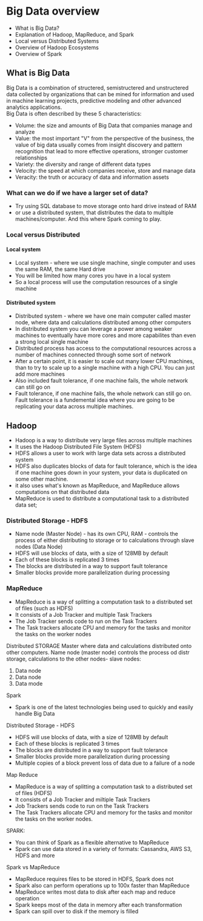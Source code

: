 
# Big Data overview
* What is Big Data?
* Explanation of Hadoop, MapReduce, and Spark
* Local versus Distributed Systems
* Overview of Hadoop Ecosystems
* Overview of Spark

## What is Big Data
Big Data is a combination of structered, semistructered and unstructered data collected by organizations that can be mined for information and used in machine learning projects, predictive modeling and other advanced analytics applications.   
Big Data is often described by these 5 characteristics:
* Volume: the size and amounts of Big Data that companies manage and analyze
* Value: the most important "V" from the perspective of the business, the value of big data usually comes from insight discovery and pattern recognition that lead to more effective operations, stronger customer relationships
* Variety: the diversity and range of different data types
* Velocity: the speed at which companies receive, store and manage data
* Veracity: the truth or accuracy of data and information assets

### What can we do if we have a larger set of data?
* Try using SQL database to move storage onto hard drive instead of RAM
* or use a distributed system, that distributes the data to multiple machines/computer. And this where Spark coming to play.

### Local versus Distributed
#### Local system
* Local system - where we use single machine, single computer and uses the same RAM, the same Hard drive 
* You will be limited how many cores you have in a local system 
* So a local process will use the computation resources of a single machine
#### Distributed system 
* Distributed system - where we have one main computer called master node, where data and calculations distributed among other computers 
* In distributed system you can leverage a power among weaker machines to eventually have more cores and more capabilites than even a strong local single machine
* Distributed process has access to the computational resources across a number of machines connected through some sort of network
* After a certain point, it is easier to scale out many lower CPU machines, than to try to scale up to a single machine with a high CPU. You can just add more machines
* Also included fault tolerance, if one machine fails, the whole network can still go on
* Fault tolerance, if one machine fails, the whole network can still go on. Fault tolerance is a fundemental idea where you are going to be replicating your data across multiple machines.

## Hadoop
* Hadoop is a way to distribute very large files across multiple machines
* It uses the Hadoop Distributed File System (HDFS)
* HDFS allows a user to work with large data sets across a distributed system
* HDFS also duplicates blocks of data for fault tolerance, which is the idea if one machine goes down in your system, your data is duplicated on some other machine.
* it also uses what's known as MapReduce, and MapReduce allows computations on that distributed data
* MapReduce is used to distribute a computational task to a distributed data set; 
### Distributed Storage - HDFS
* Name node (Master Node) - has its own CPU, RAM - controls the process of either distributing to storage or to calculations through slave nodes (Data Node)
* HDFS will use blocks of data, with a size of 128MB by default
* Each of these blocks is replicated 3 times
* The blocks are distributed in a way to support fault tolerance
* Smaller blocks provide more parallelization during processing
### MapReduce
* MapReduce is a way of splitting a computation task to a distributed set of files (such as HDFS)
* It consists of a Job Tracker and multiple Task Trackers
* The Job Tracker sends code to run on the Task Trackers
* The Task trackers allocate CPU and memory for the tasks and monitor the tasks on the worker nodes







Distributed STORAGE
Master where data and calculations distributed onto other computers.
Name node (master node) controls the process od distr storage, calculations to the other nodes- slave nodes:
1. Data node
2. Data node
3. Data mode

Spark
* Spark is one of the latest technologies being used to quickly and easily handle Big Data

Distributed Storage - HDFS
* HDFS will use blocks of data, with a size of 128MB by default
* Each of these blocks is replicated 3 times
* The blocks are distributed in a way to support fault tolerance
* Smaller blocks provide more parallelization during processing
* Multiple copies of a block prevent loss of data due to a failure of a node

Map Reduce
* MapReduce is a way of splitting a computation task to a distributed set of files (HDFS)
* It consists of a Job Tracker and miltiple Task Trackers
* Job Trackers sends code to run on the Task Trackers
* The Task Trackers allocate CPU and memory for the tasks and monitor the tasks on the worker nodes. 

SPARK:
* You can think of Spark as a flexible alternative to MapReduce
* Spark can use data stored in a variety of formats: Cassandra, AWS S3, HDFS and more

 Spark vs MapReduce
 * MapReduce requires files to be stored in HDFS, Spark does not
 * Spark also can perform operations up to 100x faster than MapReduce
 * MapReduce writes most data to disk after each map and reduce operation
 * Spark keeps most of the data in memory after each transformation
 * Spark can spill over to disk if the memory is filled


